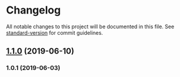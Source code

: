 # Changelog

All notable changes to this project will be documented in this file. See [standard-version](https://github.com/conventional-changelog/standard-version) for commit guidelines.

## [1.1.0](https://github.com/ayoola-solomon/react-form-fields/compare/v1.0.1...v1.1.0) (2019-06-10)



### 1.0.1 (2019-06-03)
